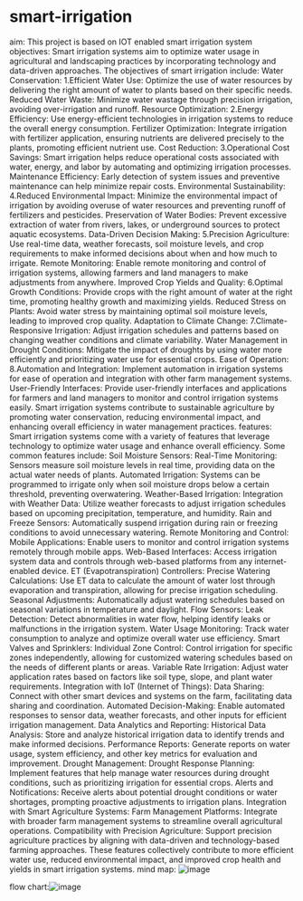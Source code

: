 # smart-irrigation
aim: This project is based on IOT enabled smart irrigation system objectives: Smart irrigation systems aim to optimize water usage in agricultural and landscaping practices by incorporating technology and data-driven approaches. The objectives of smart irrigation include:
Water Conservation:
1.Efficient Water Use: Optimize the use of water resources by delivering the right amount of water to plants based on their specific needs. Reduced Water Waste: Minimize water wastage through precision irrigation, avoiding over-irrigation and runoff. Resource Optimization:
2.Energy Efficiency: Use energy-efficient technologies in irrigation systems to reduce the overall energy consumption. Fertilizer Optimization: Integrate irrigation with fertilizer application, ensuring nutrients are delivered precisely to the plants, promoting efficient nutrient use. Cost Reduction:
3.Operational Cost Savings: Smart irrigation helps reduce operational costs associated with water, energy, and labor by automating and optimizing irrigation processes. Maintenance Efficiency: Early detection of system issues and preventive maintenance can help minimize repair costs. Environmental Sustainability:
4.Reduced Environmental Impact: Minimize the environmental impact of irrigation by avoiding overuse of water resources and preventing runoff of fertilizers and pesticides. Preservation of Water Bodies: Prevent excessive extraction of water from rivers, lakes, or underground sources to protect aquatic ecosystems. Data-Driven Decision Making:
5.Precision Agriculture: Use real-time data, weather forecasts, soil moisture levels, and crop requirements to make informed decisions about when and how much to irrigate. Remote Monitoring: Enable remote monitoring and control of irrigation systems, allowing farmers and land managers to make adjustments from anywhere. Improved Crop Yields and Quality:
6.Optimal Growth Conditions: Provide crops with the right amount of water at the right time, promoting healthy growth and maximizing yields. Reduced Stress on Plants: Avoid water stress by maintaining optimal soil moisture levels, leading to improved crop quality. Adaptation to Climate Change:
7.Climate-Responsive Irrigation: Adjust irrigation schedules and patterns based on changing weather conditions and climate variability. Water Management in Drought Conditions: Mitigate the impact of droughts by using water more efficiently and prioritizing water use for essential crops. Ease of Operation:
8.Automation and Integration: Implement automation in irrigation systems for ease of operation and integration with other farm management systems. User-Friendly Interfaces: Provide user-friendly interfaces and applications for farmers and land managers to monitor and control irrigation systems easily. Smart irrigation systems contribute to sustainable agriculture by promoting water conservation, reducing environmental impact, and enhancing overall efficiency in water management practices.
features: Smart irrigation systems come with a variety of features that leverage technology to optimize water usage and enhance overall efficiency. Some common features include:
Soil Moisture Sensors:
Real-Time Monitoring: Sensors measure soil moisture levels in real time, providing data on the actual water needs of plants. Automated Irrigation: Systems can be programmed to irrigate only when soil moisture drops below a certain threshold, preventing overwatering. Weather-Based Irrigation:
Integration with Weather Data: Utilize weather forecasts to adjust irrigation schedules based on upcoming precipitation, temperature, and humidity. Rain and Freeze Sensors: Automatically suspend irrigation during rain or freezing conditions to avoid unnecessary watering. Remote Monitoring and Control:
Mobile Applications: Enable users to monitor and control irrigation systems remotely through mobile apps. Web-Based Interfaces: Access irrigation system data and controls through web-based platforms from any internet-enabled device. ET (Evapotranspiration) Controllers:
Precise Watering Calculations: Use ET data to calculate the amount of water lost through evaporation and transpiration, allowing for precise irrigation scheduling. Seasonal Adjustments: Automatically adjust watering schedules based on seasonal variations in temperature and daylight. Flow Sensors:
Leak Detection: Detect abnormalities in water flow, helping identify leaks or malfunctions in the irrigation system. Water Usage Monitoring: Track water consumption to analyze and optimize overall water use efficiency. Smart Valves and Sprinklers:
Individual Zone Control: Control irrigation for specific zones independently, allowing for customized watering schedules based on the needs of different plants or areas. Variable Rate Irrigation: Adjust water application rates based on factors like soil type, slope, and plant water requirements. Integration with IoT (Internet of Things):
Data Sharing: Connect with other smart devices and systems on the farm, facilitating data sharing and coordination. Automated Decision-Making: Enable automated responses to sensor data, weather forecasts, and other inputs for efficient irrigation management. Data Analytics and Reporting:
Historical Data Analysis: Store and analyze historical irrigation data to identify trends and make informed decisions. Performance Reports: Generate reports on water usage, system efficiency, and other key metrics for evaluation and improvement. Drought Management:
Drought Response Planning: Implement features that help manage water resources during drought conditions, such as prioritizing irrigation for essential crops. Alerts and Notifications: Receive alerts about potential drought conditions or water shortages, prompting proactive adjustments to irrigation plans. Integration with Smart Agriculture Systems:
Farm Management Platforms: Integrate with broader farm management systems to streamline overall agricultural operations. Compatibility with Precision Agriculture: Support precision agriculture practices by aligning with data-driven and technology-based farming approaches. These features collectively contribute to more efficient water use, reduced environmental impact, and improved crop health and yields in smart irrigation systems.
mind map: ![image](https://github.com/shradha81/smart-irrigation/assets/106264198/021670da-8328-46c9-b237-b7ca6b04498c)
 
flow chart:![image](https://github.com/shradha81/smart-irrigation/assets/106264198/0b754499-1b27-4bf6-a5ff-687963459194)


